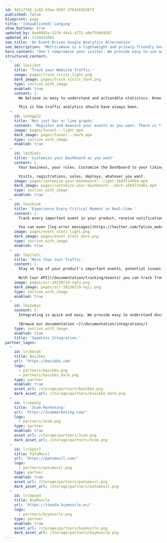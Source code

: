 ```yaml
---
id: 9d11ffb5-1c82-43ae-859f-3764183b3673
published: false
blueprint: page
title: '[Unpublished] Langing'
show_buttons: true
updated_by: 6ee8895a-52f6-44a1-a772-a0e7f04692b7
updated_at: 1724432093
seo_title: 'An Event-Driven Google Analytics Alternative'
seo_description: 'MetricsWave is a lightweight and privacy-friendly Google Analytics alternative. Seamless Integration for any Website or App.'
hero_content: "Don't compromise your visitor. We provide easy to use and respectful website analytics."
structured_content:
  -
    id: lko1j4et
    title: 'Track your Website Traffic.'
    image: pages/track_visits_light.png
    dark_image: pages/track_visits_dark.png
    type: section_with_image
    enabled: true
    content: |-
      We believe in easy to understand and actionable statistics. Know how your users know you and how they behave. 

      This is how traffic analytics should have always been.
  -
    id: lm34gp22
    title: 'Not just bar or line graphs'
    content: 'Register and measure your events as you want. There is **nothing better than a funnel to measure registration or sales**!'
    image: pages/funnel---light.mp4
    dark_image: pages/funnel---dark.mp4
    type: section_with_image
    enabled: true
  -
    id: lm332a5s
    title: 'Customize your Dashboard as you want'
    content: |-
      Your business, your rules. Customize the Dashboard to your liking and put the most important metrics for your business on top.

      Visits, registrations, sales, deploys, whatever you want.
    image: pages/customize-your-dashboard---light-1693724454.mp4
    dark_image: pages/customize-your-dashboard---dark-1693724461.mp4
    type: section_with_image
    enabled: true
  -
    id: lko1ksok
    title: 'Experience Every Critical Moment in Real-time.'
    content: |-
      Track every important event in your product, receive notifications, and monitor potential issues.

      You can even [log error messages](https://twitter.com/falcon_maker/status/1664925147239776256?s=20) to see what's happening.
    image: pages/event_stats_light.png
    dark_image: pages/event_stats_dark.png
    type: section_with_image
    enabled: true
  -
    id: lko1letc
    title: 'More than Just Traffic.'
    content: |-
      Stay on top of your product's important events, potential issues, and notifications with ease.

      With [our API](/documentation/tracking/events) you can track from logins or sign ups to [deploys](/documentation/tracking/deployments).
    image: pages/scr-20230729-nqfu.png
    dark_image: pages/scr-20230729-nqij.png
    type: section_with_image
    enabled: true
  -
    id: lko1w6yo
    content: |-
      Integrating is quick and easy. We provide easy to understand documentation for different frameworks. Usually is just a copy-paste process.

      [Browse our documentation →](/documentation/integrations/)
    type: section_with_image
    enabled: true
    title: 'Seamless Integration.'
partner_logos:
  -
    id: lrcb4tqh
    title: Basikko
    url: 'https://basikko.com'
    logo:
      - partners/basikko.png
      - partners/basikko_dark.png
    type: partner
    enabled: true
    asset_url: /storage/partners/basikko.png
    dark_asset_url: /storage/partners/basikko_dark.png
  -
    id: lrcbok5y
    title: '3com Marketing'
    url: 'https://3commarketing.com/'
    logo:
      - partners/3com.png
    type: partner
    enabled: true
    asset_url: /storage/partners/3com.png
    dark_asset_url: /storage/partners/3com.png
  -
    id: lrcbp5r7
    title: PaTuMovil
    url: 'https://patumovil.com/'
    logo:
      - partners/patumovil.png
    type: partner
    enabled: true
    asset_url: /storage/partners/patumovil.png
    dark_asset_url: /storage/partners/patumovil.png
  -
    id: lrcbpopd
    title: BuyMuscle
    url: 'https://tienda.buymuscle.es/'
    logo:
      - partners/buymuscle.png
    type: partner
    enabled: true
    asset_url: /storage/partners/buymuscle.png
    dark_asset_url: /storage/partners/buymuscle.png
---
```

